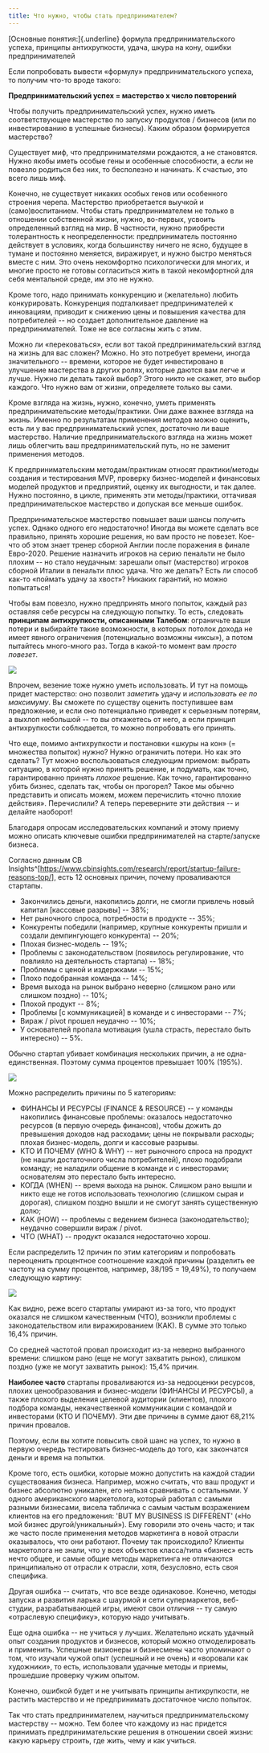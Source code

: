 ```yaml
---
title: Что нужно, чтобы стать предпринимателем?
---
```


[Основные понятия:]{.underline} формула предпринимательского успеха,
принципы антихрупкости, удача, шкура на кону, ошибки предпринимателей

Если попробовать вывести «формулу» предпринимательского успеха, то
получим что-то вроде такого:

**Предпринимательский успех = мастерство х число повторений**

Чтобы получить предпринимательский успех, нужно иметь соответствующее
мастерство по запуску продуктов / бизнесов (или по инвестированию в
успешные бизнесы). Каким образом формируется мастерство?

Существует миф, что предпринимателями рождаются, а не становятся. Нужно
якобы иметь особые гены и особенные способности, а если не повезло
родиться без них, то бесполезно и начинать. К счастью, это всего лишь
миф.

Конечно, не существует никаких особых генов или особенного строения
черепа. Мастерство приобретается выучкой и (само)воспитанием. Чтобы
стать предпринимателем не только в отношении собственной жизни, нужно,
во-первых, усвоить определенный взгляд на мир. В частности, нужно
приобрести толерантность к неопределенности: предприниматель постоянно
действует в условиях, когда большинству ничего не ясно, будущее в тумане
и постоянно меняется, виражирует, и нужно быстро меняться вместе с ним.
Это очень некомфортно психологически для многих, и многие просто не
готовы согласиться жить в такой некомфортной для себя ментальной среде,
им это не нужно.

Кроме того, надо принимать конкуренцию и (желательно) любить
конкурировать. Конкуренция подталкивает предпринимателей к инновациям,
приводит к снижению цены и повышения качества для потребителей -- но
создает дополнительное давление на предпринимателей. Тоже не все
согласны жить с этим.

Можно ли «перековаться», если вот такой предпринимательский взгляд на
жизнь для вас сложен? Можно. Но это потребует времени, иногда
значительного -- времени, которое не будет инвестировано в улучшение
мастерства в других ролях, которые даются вам легче и лучше. Нужно ли
делать такой выбор? Этого никто не скажет, это выбор каждого. Что нужно
вам от жизни, определяете только вы сами.

Кроме взгляда на жизнь, нужно, конечно, уметь применять
предпринимательские методы/практики. Они даже важнее взгляда на жизнь.
Именно по результатам применения методов можно оценить, есть ли у вас
предпринимательский успех, достаточно ли ваше мастерство. Наличие
предпринимательского взгляда на жизнь может лишь облегчить ваш
предпринимательский путь, но не заменит применения методов.

К предпринимательским методам/практикам относят практики/методы создания
и тестирования MVP, проверку бизнес-моделей и финансовых моделей
продуктов и предприятий, оценку их выгодности, и так далее. Нужно
постоянно, в цикле, применять эти методы/практики, оттачивая
предпринимательское мастерство и допуская все меньше ошибок.

Предпринимательское мастерство повышает ваши шансы получить успех.
Однако одного его недостаточно! Иногда вы можете сделать все правильно,
принять хорошие решения, но вам просто не повезет. Кое-что об этом знает
тренер сборной Англии после поражения в финале Евро-2020. Решение
назначить игроков на серию пенальти не было плохим -- но стало
неудачным: зарешали опыт (мастерство) игроков сборной Италии в пенальти
плюс удача. Что же делать? Есть ли способ как-то «поймать удачу за
хвост»? Никаких гарантий, но можно попытаться!

Чтобы вам повезло, нужно предпринять много попыток, каждый раз оставляя
себе ресурсы на следующую попытку. То есть, следовать **принципам**
**антихрупкости, описанными** **Талебом**: ограничьте ваши потери и
выбирайте такие возможности, в которых потолок дохода не имеет явного
ограничения (потенциально возможны «иксы»), а потом пытайтесь
много-много раз. Тогда в какой-то момент вам *просто повезет*.


![](03-what-is-needed-to-become-an-entrepreneur-59.png)


Впрочем, везение тоже нужно уметь использовать. И тут на помощь придет
мастерство: оно позволит *заметить* удачу и *использовать ее по
максимуму*. Вы сможете по существу оценить поступившее вам предложение,
и если оно потенциально приведет к серьезным потерям, а выхлоп небольшой
-- то вы откажетесь от него, а если принцип антихрупкости соблюдается,
то можно попробовать его принять.

Что еще, помимо антихрупкости и постановки «шкуры на кон» (= множества
попыток) нужно? Нужно ограничить потери. Но как это сделать? Тут можно
воспользоваться следующим приемом: выбрать ситуацию, в которой нужно
принять решение, и подумать, как точно, гарантированно принять *плохое*
решение. Как точно, гарантированно убить бизнес, сделать так, чтобы он
прогорел? Такое мы обычно представить и описать можем, можем перечислить
«точно плохие действия». Перечислили? А теперь переверните эти действия
-- и делайте наоборот!

Благодаря опросам исследовательских компаний и этому приему можно
описать ключевые ошибки предпринимателей на старте/запуске бизнеса.

Согласно данным CB
Insights^[<https://www.cbinsights.com/research/report/startup-failure-reasons-top/>],
есть 12 основных причин, почему проваливаются стартапы.

-   Закончились деньги, накопились долги, не смогли привлечь новый
    капитал \[кассовые разрывы\] -- 38%;
-   Нет рыночного спроса, потребности в продукте -- 35%;
-   Конкуренты победили (например, крупные конкуренты пришли и создали
    демпингующего конкурента) -- 20%;
-   Плохая бизнес-модель -- 19%;
-   Проблемы с законодательством (появилось регулирование, что повлияло
    на деятельность стартапа) -- 18%;
-   Проблемы с ценой и издержками -- 15%;
-   Плохо подобранная команда -- 14%;
-   Время выхода на рынок выбрано неверно (слишком рано или слишком
    поздно) -- 10%;
-   Плохой продукт -- 8%;
-   Проблемы \[с коммуникацией\] в команде и с инвесторами -- 7%;
-   Вираж / pivot прошел неудачно -- 10%;
-   У основателей пропала мотивация (ушла страсть, перестало быть
    интересно) -- 5%.

Обычно стартап убивает комбинация нескольких причин, а не
одна-единственная. Поэтому сумма процентов превышает 100% (195%).


![](03-what-is-needed-to-become-an-entrepreneur-60.png)


Можно распределить причины по 5 категориям:

-   ФИНАНСЫ И РЕСУРСЫ (FINANCE & RESOURCE) -- у команды накопились
    финансовые проблемы: оказалось недостаточно ресурсов (в первую
    очередь финансов), чтобы дожить до превышения доходов над расходами;
    цены не покрывали расходы; плохая бизнес-модель, долги и кассовые
    разрывы.
-   КТО И ПОЧЕМУ (WHO & WHY) -- нет рыночного спроса на продукт (не
    нашли достаточного числа потребителей), плохо подобрали команду; не
    наладили общение в команде и с инвесторами; основателям это
    перестало быть интересно.
-   КОГДА (WHEN) -- время выхода на рынок. Слишком рано вышли и никто
    еще не готов использовать технологию (слишком сырая и дорогая),
    слишком поздно вышли и не смогут занять существенную долю;
-   КАК (HOW) -- проблемы с ведением бизнеса (законодательство);
    неудачно совершили вираж / pivot.
-   ЧТО (WHAT) -- продукт оказался недостаточно хорош.

Если распределить 12 причин по этим категориям и попробовать переоценить
процентное соотношение каждой причины (разделить ее частоту на сумму
процентов, например, 38/195 = 19,49%), то получаем следующую картину:


![](03-what-is-needed-to-become-an-entrepreneur-61.png)


Как видно, реже всего стартапы умирают из-за того, что продукт оказался
не слишком качественным (ЧТО), возникли проблемы с законодательством или
виражированием (КАК). В сумме это только 16,4% причин.

Со средней частотой провал происходит из-за неверно выбранного времени:
слишком рано (еще не могут захватить рынок), слишком поздно (уже не
могут захватить рынок): 15,4% причин.

**Наиболее часто** стартапы проваливаются из-за недооценки ресурсов,
плохих ценообразования и бизнес-модели (ФИНАНСЫ И РЕСУРСЫ), а также
плохого выделения целевой аудитории (клиентов), плохого подбора команды,
некачественной коммуникации с командой и инвесторами (КТО И ПОЧЕМУ). Эти
две причины в сумме дают 68,21% причин провалов.

Поэтому, если вы хотите повысить свой шанс на успех, то нужно в первую
очередь тестировать бизнес-модель до того, как закончатся деньги и время
на попытки.

Кроме того, есть ошибки, которые можно допустить на каждой стадии
существования бизнеса. Например, можно считать, что ваш продукт и бизнес
абсолютно уникален, его нельзя сравнивать с остальными. У одного
американского маркетолога, который работал с самыми разными бизнесами,
висела табличка с самым частым возражением клиентов на его предложения:
'BUT MY BUSINESS IS DIFFERENT' («Но мой бизнес другой/уникальный»). Ему
говорили это очень часто; и так же часто после применения методов
маркетинга в новой отрасли оказывалось, что они работают. Почему так
происходило? Клиенты маркетолога не знали, что у всех объектов
класса/типа «бизнес» есть нечто общее, и самые общие методы маркетинга
не отличаются принципиально от отрасли к отрасли, хотя, безусловно, есть
своя специфика.

Другая ошибка -- считать, что все везде одинаковое. Конечно, методы
запуска и развития ларька с шаурмой и сети супермаркетов, веб-студии,
разрабатывающей игры, имеют свои отличия -- ту самую «отраслевую
специфику», которую надо учитывать.

Еще одна ошибка -- не учиться у лучших. Желательно искать удачный опыт
создания продуктов и бизнесов, который можно отмоделировать и применить.
Успешные визионеры и бизнесмены часто упоминают о том, что изучали чужой
опыт (успешный и не очень) и «воровали как художники», то есть,
использовали удачные методы и приемы, прошедшие проверку чужим опытом.

Конечно, ошибкой будет и не учитывать принципы антихрупкости, не растить
мастерство и не предпринимать достаточное число попыток.

Так что стать предпринимателем, научиться предпринимательскому
мастерству -- можно. Тем более что каждому из нас придется принимать
предпринимательские решения в отношении своей жизни: какую карьеру
строить, где жить, чему и как учиться.
